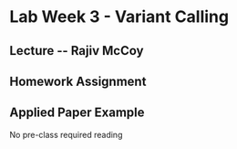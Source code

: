 # Lab Week 3 - Variant Calling

## Lecture -- Rajiv McCoy


## Homework Assignment


## Applied Paper Example

No pre-class required reading
